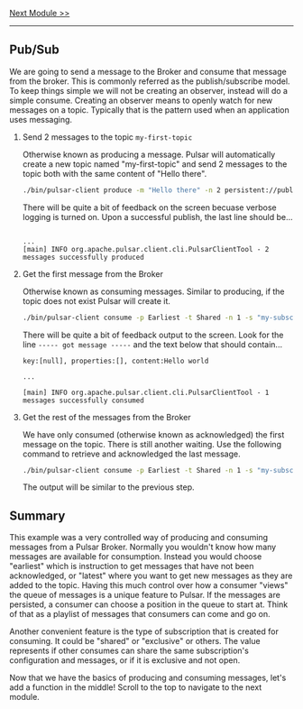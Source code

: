 [Next Module >>](/lab1/functions.md)

---

## Pub/Sub

We are going to send a message to the Broker and consume that message from the broker. This is commonly referred as the publish/subscribe model. To keep things simple we will not be creating an observer, instead will do a simple consume. Creating an observer means to openly watch for new messages on a topic. Typically that is the pattern used when an application uses messaging.

1. Send 2 messages to the topic `my-first-topic`

    Otherwise known as producing a message. Pulsar will automatically create a new topic named "my-first-topic" and send 2 messages to the topic both with the same content of "Hello there".

    ```bash
    ./bin/pulsar-client produce -m "Hello there" -n 2 persistent://public/default/my-first-topic
    ```

    There will be quite a bit of feedback on the screen becuase verbose logging is turned on. Upon a successful publish, the last line should be…

    ```log
    
    ...
    [main] INFO org.apache.pulsar.client.cli.PulsarClientTool - 2 messages successfully produced
    ```

1. Get the first message from the Broker

    Otherwise known as consuming messages. Similar to producing, if the topic does not exist Pulsar will create it.

    ```bash
    ./bin/pulsar-client consume -p Earliest -t Shared -n 1 -s "my-subscription" persistent://public/default/my-first-topic
    ```

    There will be quite a bit of feedback output to the screen. Look for the line `----- got message -----` and the text below that should contain...

    ```log
    key:[null], properties:[], content:Hello world

    ...

    [main] INFO org.apache.pulsar.client.cli.PulsarClientTool - 1 messages successfully consumed
    ```

1. Get the rest of the messages from the Broker

    We have only consumed (otherwise known as acknowledged) the first message on the topic. There is still another waiting. Use the following command to retrieve and acknowledged the last message.

    ```bash
    ./bin/pulsar-client consume -p Earliest -t Shared -n 1 -s "my-subscription" persistent://public/default/my-first-topic
    ```

    The output will be similar to the previous step.

## Summary

This example was a very controlled way of producing and consuming messages from a Pulsar Broker. Normally you wouldn't know how many messages are available for consumption. Instead you would choose "earliest" which is instruction to get messages that have not been acknowledged, or "latest" where you want to get new messages as they are added to the topic. Having this much control over how a consumer "views" the queue of messages is a unique feature to Pulsar. If the messages are persisted, a consumer can choose a position in the queue to start at. Think of that as a playlist of messages that consumers can come and go on.

Another convenient feature is the type of subscription that is created for consuming. It could be "shared" or "exclusive" or others. The value represents if other consumes can share the same subscription's configuration and messages, or if it is exclusive and not open.

Now that we have the basics of producing and consuming messages, let's add a function in the middle! Scroll to the top to navigate to the next module.
